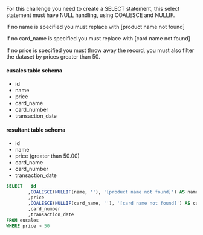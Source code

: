 For this challenge you need to create a SELECT statement, this select statement must have NULL handling, using COALESCE and NULLIF.

If no name is specified you must replace with [product name not found]

If no card_name is specified you must replace with [card name not found]

If no price is specified you must throw away the record, you must also filter the dataset by prices greater than 50.

#### eusales table schema
* id
* name
* price
* card_name
* card_number
* transaction_date

#### resultant table schema
* id
* name
* price (greater than 50.00)
* card_name
* card_number
* transaction_date
```sql
SELECT   id
        ,COALESCE(NULLIF(name, ''), '[product name not found]') AS name
        ,price
        ,COALESCE(NULLIF(card_name, ''), '[card name not found]') AS card_name
        ,card_number
        ,transaction_date
FROM eusales
WHERE price > 50
```
